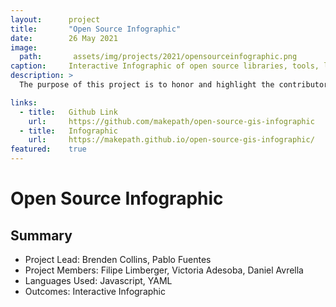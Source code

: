 ```yaml
---
layout:      project
title:       "Open Source Infographic"
date:        26 May 2021
image:
  path:       assets/img/projects/2021/opensourceinfographic.png
caption:     Interactive Infographic of open source libraries, tools, languages and more.
description: >
  The purpose of this project is to honor and highlight the contributors that have made it possible for open source GIS to grow and flourish.

links:
  - title:   Github Link
    url:     https://github.com/makepath/open-source-gis-infographic
  - title:   Infographic
    url:     https://makepath.github.io/open-source-gis-infographic/
featured:    true
---
```

# Open Source Infographic

## Summary
* Project Lead: Brenden Collins, Pablo Fuentes
* Project Members: Filipe Limberger, Victoria Adesoba, Daniel Avrella
* Languages Used: Javascript, YAML
* Outcomes: Interactive Infographic